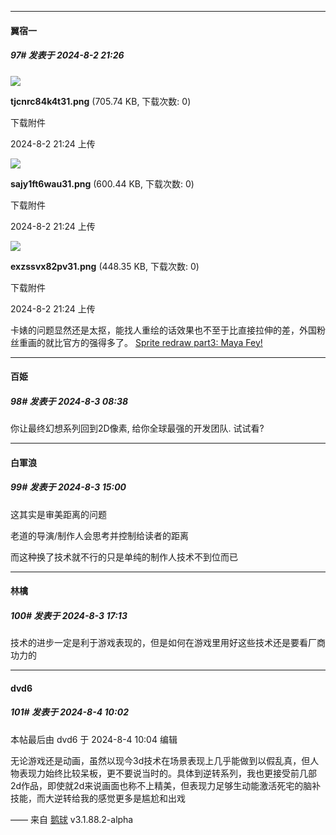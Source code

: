 ﻿
*****

####  翼宿一  
##### 97#       发表于 2024-8-2 21:26

<img src="https://img.saraba1st.com/forum/202408/02/212408nnsavmv4i4hm5amn.png" referrerpolicy="no-referrer">

<strong>tjcnrc84k4t31.png</strong> (705.74 KB, 下载次数: 0)

下载附件

2024-8-2 21:24 上传

<img src="https://img.saraba1st.com/forum/202408/02/212408i0gmauems2vmseg4.png" referrerpolicy="no-referrer">

<strong>sajy1ft6wau31.png</strong> (600.44 KB, 下载次数: 0)

下载附件

2024-8-2 21:24 上传

<img src="https://img.saraba1st.com/forum/202408/02/212408biph884pr3982r3c.png" referrerpolicy="no-referrer">

<strong>exzssvx82pv31.png</strong> (448.35 KB, 下载次数: 0)

下载附件

2024-8-2 21:24 上传

卡婊的问题显然还是太抠，能找人重绘的话效果也不至于比直接拉伸的差，外国粉丝重画的就比官方的强得多了。
[Sprite redraw part3: Maya Fey!](https://www.reddit.com/r/AceAttorney/comments/dp825q/sprite_redraw_part3_maya_fey/#lightbox)


*****

####  百姫  
##### 98#       发表于 2024-8-3 08:38

你让最终幻想系列回到2D像素, 给你全球最强的开发团队. 试试看?


*****

####  白軍浪  
##### 99#       发表于 2024-8-3 15:00

这其实是审美距离的问题

老道的导演/制作人会思考并控制给读者的距离

而这种换了技术就不行的只是单纯的制作人技术不到位而已


*****

####  林檎  
##### 100#       发表于 2024-8-3 17:13

技术的进步一定是利于游戏表现的，但是如何在游戏里用好这些技术还是要看厂商功力的


*****

####  dvd6  
##### 101#       发表于 2024-8-4 10:02

 本帖最后由 dvd6 于 2024-8-4 10:04 编辑 

无论游戏还是动画，虽然以现今3d技术在场景表现上几乎能做到以假乱真，但人物表现力始终比较呆板，更不要说当时的。具体到逆转系列，我也更接受前几部2d作品，即使就2d来说画面也称不上精美，但表现力足够生动能激活死宅的脑补技能，而大逆转给我的感觉更多是尴尬和出戏

—— 来自 [鹅球](https://www.pgyer.com/xfPejhuq) v3.1.88.2-alpha

